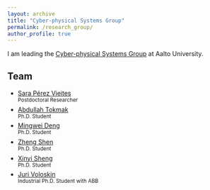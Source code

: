 ```yaml
---
layout: archive
title: "Cyber-physical Systems Group"
permalink: /research_group/
author_profile: true
---
```


I am leading the [Cyber-physical Systems Group](https://www.aalto.fi/en/department-of-electrical-engineering-and-automation/cyber-physical-systems) at Aalto University.

## Team

* [Sara Pérez Vieites](https://sarapv.github.io/)  
<sup>Postdoctoral Researcher</sup>
* [Abdullah Tokmak](https://research.aalto.fi/en/persons/abdullah-tokmak)  
<sup>Ph.D. Student</sup>
* [Mingwei Deng](https://research.aalto.fi/en/persons/mingwei-deng)  
<sup>Ph.D. Student</sup>
* [Zheng Shen](https://research.aalto.fi/en/persons/zheng-shen)  
<sup>Ph.D. Student</sup>
* [Xinyi Sheng](https://research.aalto.fi/en/persons/xinyi-sheng)  
<sup>Ph.D. Student</sup>
* [Juri Voloskin](https://fi.linkedin.com/in/juri-voloskin-44099058)  
<sup>Industrial Ph.D. Student with ABB</sup>
